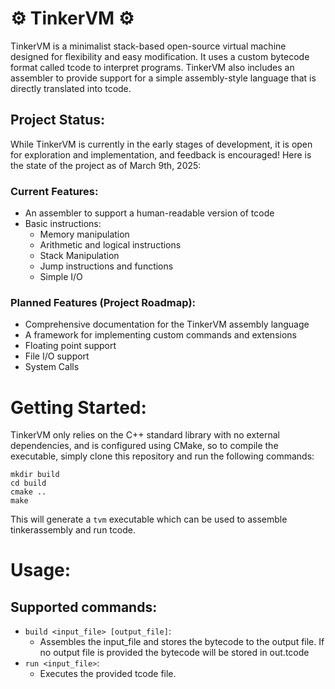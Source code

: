 # ⚙️ TinkerVM ⚙️
TinkerVM is a minimalist stack-based open-source virtual machine designed for flexibility and easy modification. It uses a custom bytecode format called tcode to interpret programs. TinkerVM also includes an assembler to provide support for a simple assembly-style language that is directly translated into tcode.

## Project Status:
While TinkerVM is currently in the early stages of development, it is open for exploration and implementation, and feedback is encouraged! Here is the state of the project as of March 9th, 2025:
### Current Features:
- An assembler to support a human-readable version of tcode
- Basic instructions:
    - Memory manipulation
    - Arithmetic and logical instructions
    - Stack Manipulation
    - Jump instructions and functions
    - Simple I/O
### Planned Features (Project Roadmap):
- Comprehensive documentation for the TinkerVM assembly language
- A framework for implementing custom commands and extensions
- Floating point support
- File I/O support
- System Calls

# Getting Started:
TinkerVM only relies on the C++ standard library with no external dependencies, and is configured using CMake, so to compile the executable, simply clone this repository and run the following commands:
```
mkdir build
cd build
cmake ..
make
```
This will generate a `tvm` executable which can be used to assemble tinkerassembly and run tcode. 

# Usage:
## Supported commands: 
- `build <input_file> [output_file]`:
  - Assembles the input_file and stores the bytecode to the output file. If no output file is provided the bytecode will be stored in out.tcode
- `run <input_file>`:
  - Executes the provided tcode file.
